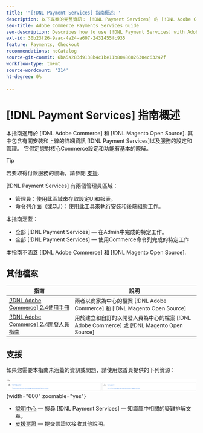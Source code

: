 ```yaml
---
title: '"[!DNL Payment Services] 指南概述」'
description: 以下專案的完整資訊： [!DNL Payment Services] 的 [!DNL Adobe Commerce] 和 [!DNL Magento Open Source] 管理員，包括安裝和上線
seo-title: Adobe Commerce Payments Services Guide
seo-description: Describes how to use [!DNL Payment Services] with Adobe Commerce or [!DNL Magento Open Source].
exl-id: 30b23f26-9aac-4a24-a607-2431455fc935
feature: Payments, Checkout
recommendations: noCatalog
source-git-commit: 6ba5a283d9138b4c1be11b80486826304c63247f
workflow-type: tm+mt
source-wordcount: '214'
ht-degree: 0%

---
```


# [!DNL Payment Services] 指南概述

本指南適用於 [!DNL Adobe Commerce] 和 [!DNL Magento Open Source]. 其中包含有關安裝和上線的詳細資訊 [!DNL Payment Services]以及服務的設定和管理。 它假定您對核心Commerce設定和功能有基本的瞭解。

>[!TIP]
>
>若要取得付款服務的協助，請參閱 [支援](#support).

[!DNL Payment Services] 有兩個管理員區域：

* 管理員：使用此區域來存取設定UI和報表。
* 命令列介面（或CLI）：使用此工具來執行安裝和後端組態工作。

本指南涵蓋：

* 全部 [!DNL Payment Services] — 在Admin中完成的特定工作。
* 全部 [!DNL Payment Services] — 使用Commerce命令列完成的特定工作

本指南不涵蓋 [!DNL Adobe Commerce] 和 [!DNL Magento Open Source].

## 其他檔案

| 指南 | 說明 |
|------ | ----------- |
| [[!DNL Adobe Commerce] 2.4使用手冊](https://experienceleague.adobe.com/docs/commerce-admin/user-guides/home.html) | 兩者以商家為中心的檔案 [!DNL Adobe Commerce] 和 [!DNL Magento Open Source] |
| [[!DNL Adobe Commerce] 2.4開發人員指南](https://developer.adobe.com/commerce/docs) | 用於建立和自訂的以開發人員為中心的檔案 [!DNL Adobe Commerce] 或 [!DNL Magento Open Source] |

## 支援

如果您需要本指南未涵蓋的資訊或問題，請使用您首頁提供的下列資源：

![說明資源](assets/help-resources.png){width="600" zoomable="yes"}

* [說明中心](https://experienceleague.adobe.com/docs/commerce-knowledge-base/kb/overview.html) — 搜尋 [!DNL Payment Services] — 知識庫中相關的疑難排解文章。
* [支援票證](https://experienceleague.adobe.com/docs/commerce-knowledge-base/kb/help-center-guide/magento-help-center-user-guide.html#submit-ticket) — 提交票證以接收其他說明。
